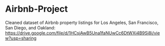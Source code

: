 # Airbnb-Project
Cleaned dataset of Airbnb property listings for Los Angeles, San Francisco, San Diego, and Oakland:
https://drive.google.com/file/d/1HCsjAwB5Una1faNUwCc6DtWXi4B9Sj8i/view?usp=sharing
